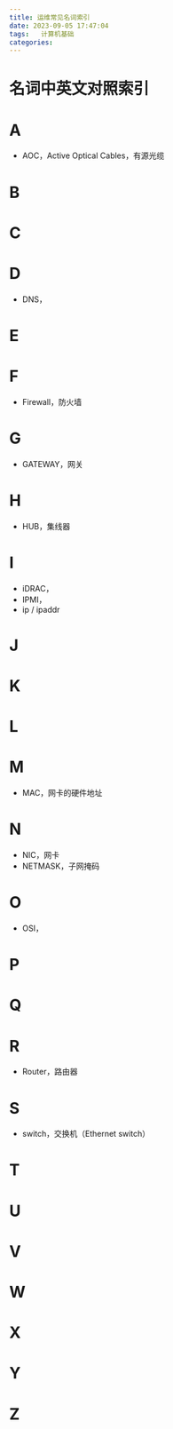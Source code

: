 ```yaml
---
title: 运维常见名词索引
date: 2023-09-05 17:47:04
tags:	计算机基础
categories:	
---
```



# 名词中英文对照索引



# A

* AOC，Active Optical Cables，有源光缆

# B

# C

# D

* DNS，

# E

# F

* Firewall，防火墙

# G

* GATEWAY，网关

# H

* HUB，集线器

# I

* iDRAC，
* IPMI，
* ip / ipaddr

# J

# K

# L

# M

* MAC，网卡的硬件地址

# N

* NIC，网卡
* NETMASK，子网掩码

# O

* OSI，

# P

# Q

# R

* Router，路由器

# S

* switch，交换机（Ethernet switch）

# T

# U

# V

# W

# X

# Y

# Z

